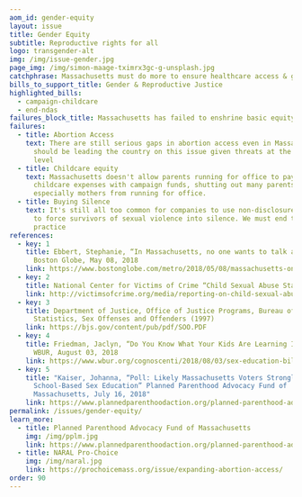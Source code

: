 ```yaml
---
aom_id: gender-equity
layout: issue
title: Gender Equity
subtitle: Reproductive rights for all
logo: transgender-alt
img: /img/issue-gender.jpg
page_img: /img/simon-maage-tximrx3gc-g-unsplash.jpg
catchphrase: Massachusetts must do more to ensure healthcare access & gender equity
bills_to_support_title: Gender & Reproductive Justice
highlighted_bills:
  - campaign-childcare
  - end-ndas
failures_block_title: Massachusetts has failed to enshrine basic equity into our laws
failures:
  - title: Abortion Access
    text: There are still serious gaps in abortion access even in Massachusetts. We
      should be leading the country on this issue given threats at the Federal
      level
  - title: Childcare equity
    text: Massachusetts doesn't allow parents running for office to pay for
      childcare expenses with campaign funds, shutting out many parents
      especially mothers from running for office.
  - title: Buying Silence
    text: It's still all too common for companies to use non-disclosure agreements
      to force survivors of sexual violence into silence. We must end this
      practice
references:
  - key: 1
    title: Ebbert, Stephanie, “In Massachusetts, no one wants to talk about sex ed”
      Boston Globe, May 08, 2018
    link: https://www.bostonglobe.com/metro/2018/05/08/massachusetts-one-wants-talk-about-sex/iq7Yp0FyVGnW4AoCnvSy3N/story.html
  - key: 2
    title: National Center for Victims of Crime “Child Sexual Abuse Statistics”
    link: http://victimsofcrime.org/media/reporting-on-child-sexual-abuse/child-sexual-abuse-statistics
  - key: 3
    title: Department of Justice, Office of Justice Programs, Bureau of Justice
      Statistics, Sex Offenses and Offenders (1997)
    link: https://bjs.gov/content/pub/pdf/SOO.PDF
  - key: 4
    title: Friedman, Jaclyn, “Do You Know What Your Kids Are Learning In Sex Ed?”
      WBUR, August 03, 2018
    link: https://www.wbur.org/cognoscenti/2018/08/03/sex-education-bill-massachusetts-jaclyn-friedman
  - key: 5
    title: "Kaiser, Johanna, “Poll: Likely Massachusetts Voters Strongly Support
      School-Based Sex Education” Planned Parenthood Advocacy Fund of
      Massachusetts, July 16, 2018"
    link: https://www.plannedparenthoodaction.org/planned-parenthood-advocacy-fund-massachusetts-inc/pressroom/poll-likely-massachusetts-voters-strongly-support-school-based-sex-education
permalink: /issues/gender-equity/
learn_more:
  - title: Planned Parenthood Advocacy Fund of Massachusetts
    img: /img/pplm.jpg
    link: https://www.plannedparenthoodaction.org/planned-parenthood-advocacy-fund-massachusetts-inc/issues
  - title: NARAL Pro-Choice
    img: /img/naral.jpg
    link: https://prochoicemass.org/issue/expanding-abortion-access/
order: 90
---
```

